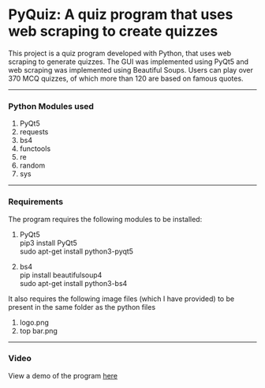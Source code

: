 # PyQuiz: A quiz program that uses web scraping to create quizzes
This project is a quiz program developed with Python, that uses web scraping to generate quizzes. The GUI was implemented using PyQt5 and web scraping was implemented using Beautiful Soups. Users can play over 370 MCQ quizzes, of which more than 120 are based on famous quotes. 
___

### Python Modules used
1. PyQt5
2. requests
3. bs4
4. functools
5. re
6. random
7. sys
___

### Requirements
The program requires the following modules to be installed:

 1. PyQt5       
pip3 install PyQt5  
sudo apt-get install python3-pyqt5


 2. bs4         
pip install beautifulsoup4  
sudo apt-get install python3-bs4


It also requires the following image files (which I have provided) to be present in the same folder as the python files

1. logo.png
2. top bar.png
___

### Video
View a demo of the program [here](https://youtu.be/m-NCD4BwJYc)
